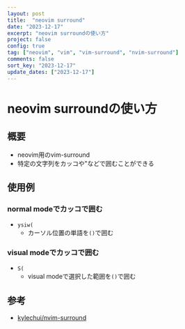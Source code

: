 ```yaml
---
layout: post
title:  "neovim surround" 
date: "2023-12-17"
excerpt: "neovim surroundの使い方"
project: false
config: true
tag: ["neovim", "vim", "vim-surround", "nvim-surround"]
comments: false
sort_key: "2023-12-17"
update_dates: ["2023-12-17"]
---
```


# neovim surroundの使い方

## 概要
 - neovim用のvim-surround
 - 特定の文字列をカッコや"などで囲むことができる

## 使用例

### normal modeでカッコで囲む
 - `ysiw(`
   - カーソル位置の単語を`()`で囲む

### visual modeでカッコで囲む
 - `S(`
   - visual modeで選択した範囲を`()`で囲む

## 参考
 - [kylechui/nvim-surround](https://github.com/kylechui/nvim-surround)
